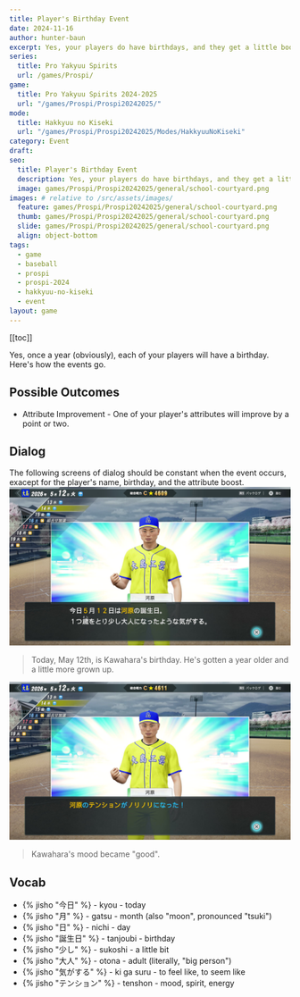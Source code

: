 ```yaml
---
title: Player's Birthday Event
date: 2024-11-16
author: hunter-baun
excerpt: Yes, your players do have birthdays, and they get a little boost
series:
  title: Pro Yakyuu Spirits
  url: /games/Prospi/
game: 
  title: Pro Yakyuu Spirits 2024-2025
  url: "/games/Prospi/Prospi20242025/"
mode: 
  title: Hakkyuu no Kiseki
  url: "/games/Prospi/Prospi20242025/Modes/HakkyuuNoKiseki"
category: Event
draft: 
seo:
  title: Player's Birthday Event
  description: Yes, your players do have birthdays, and they get a little boost
  image: games/Prospi/Prospi20242025/general/school-courtyard.png
images: # relative to /src/assets/images/
  feature: games/Prospi/Prospi20242025/general/school-courtyard.png
  thumb: games/Prospi/Prospi20242025/general/school-courtyard.png
  slide: games/Prospi/Prospi20242025/general/school-courtyard.png
  align: object-bottom
tags:
  - game
  - baseball
  - prospi
  - prospi-2024
  - hakkyuu-no-kiseki
  - event
layout: game
---
```

[[toc]]
<article class="prose max-w-xl lg:max-w-4xl lg:prose-lg">

Yes, once a year (obviously), each of your players will have a birthday. Here's how the events go.

## Possible Outcomes
- Attribute Improvement - One of your player's attributes will improve by a point or two.

## Dialog
The following screens of dialog should be constant when the event occurs, exacept for the player's name, birthday, and the attribute boost.
![Kawahara's birthday, May 12th](/assets/images/games/Prospi/Prospi20242025/HakkyuNoKiseki/Events/Player-Birthday/player-birthday-1.png)
> Today, May 12th, is Kawahara's birthday. He's gotten a year older and a little more grown up.

![Kawahara's mood improved to "good"](/assets/images/games/Prospi/Prospi20242025/HakkyuNoKiseki/Events/Player-Birthday/player-birthday-2.png)
> Kawahara's mood became "good".

## Vocab
- {% jisho "今日" %} - kyou - today
- {% jisho "月" %} - gatsu - month (also "moon", pronounced "tsuki")
- {% jisho "日" %} - nichi - day
- {% jisho "誕生日" %} - tanjoubi - birthday
- {% jisho "少し" %} - sukoshi - a little bit
- {% jisho "大人" %} - otona - adult (literally, "big person")
- {% jisho "気がする" %} - ki ga suru - to feel like, to seem like
- {% jisho "テンション" %} - tenshon - mood, spirit, energy


</article>